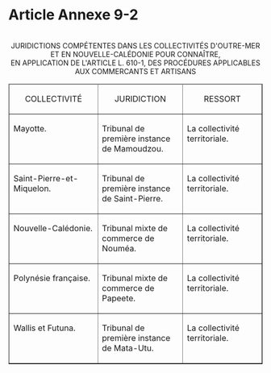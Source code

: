 # Article Annexe 9-2

<p align='center'><br/>JURIDICTIONS COMPÉTENTES DANS LES COLLECTIVITÉS D'OUTRE-MER ET EN NOUVELLE-CALÉDONIE POUR CONNAÎTRE,<br/>EN APPLICATION DE L'ARTICLE L. 610-1, DES PROCÉDURES APPLICABLES AUX COMMERCANTS ET ARTISANS</p><p align='left'></p><p align='left'></p><p align='left'></p><table border='1' cellSpacing='1' width='740' align='center' cellPadding='0'><thead><tr><td width='227'><p align='center'>COLLECTIVITÉ</p></td><td width='227'><p align='center'>JURIDICTION</p></td><td width='227'><p align='center'>RESSORT</p></td></tr></thead><tbody><tr><td width='227' vAlign='top'><p align='left'>Mayotte. </p></td><td width='227' vAlign='top'><p align='left'>Tribunal de première instance de Mamoudzou. </p></td><td width='227' vAlign='top'><p align='left'>La collectivité territoriale. </p></td></tr><tr><td width='227' vAlign='top'><p align='left'>Saint-Pierre-et-Miquelon. </p></td><td width='227' vAlign='top'><p align='left'>Tribunal de première instance de Saint-Pierre. </p></td><td width='227' vAlign='top'><p align='left'>La collectivité territoriale. </p></td></tr><tr><td width='227' vAlign='top'><p align='left'>Nouvelle-Calédonie. </p></td><td width='227' vAlign='top'><p align='left'>Tribunal mixte de commerce de Nouméa. </p></td><td width='227' vAlign='top'><p align='left'>La collectivité territoriale. </p></td></tr><tr><td width='227' vAlign='top'><p align='left'>Polynésie française. </p></td><td width='227' vAlign='top'><p align='left'>Tribunal mixte de commerce de Papeete. </p></td><td width='227' vAlign='top'><p align='left'>La collectivité territoriale. </p></td></tr><tr><td width='227' vAlign='top'><p align='left'>Wallis et Futuna. </p></td><td width='227' vAlign='top'><p align='left'>Tribunal de première instance de Mata-Utu. </p></td><td width='227' vAlign='top'><p align='left'>La collectivité territoriale.</p></td></tr></tbody></table><p align='left'></p><p align='left'></p><p align='left'></p><p align='left'></p>